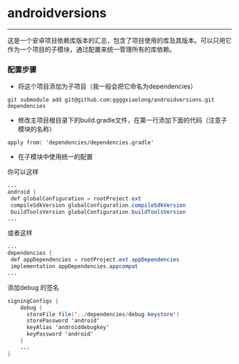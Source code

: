 # androidversions
---
这是一个安卓项目依赖库版本的汇总，包含了项目使用的库及其版本。可以只用它作为一个项目的子模块，通过配置来统一管理所有的库依赖。

### 配置步骤
* 将这个项目添加为子项目（我一般会把它命名为dependencies）
 ```shell
 git submodule add git@github.com:ggggxiaolong/androidversions.git dependencies
 ```
* 修改主项目根目录下的build.gradle文件，在第一行添加下面的代码（注意子模块的名称）
```shell
apply from: 'dependencies/dependencies.gradle'
```
* 在子模块中使用统一的配置

 你可以这样
 ```java
 ...
 android {
  def globalConfiguration = rootProject.ext
  compileSdkVersion globalConfiguration.compileSdkVersion
  buildToolsVersion globalConfiguration.buildToolsVersion
 ...
 ```
 或者这样
 ```java
 ...
 dependencies {
  def appDependencies = rootProject.ext.appDependencies
  implementation appDependencies.appcompat
 ...
 ```

添加debug 的签名
```java
signingConfigs {
    debug {
      storeFile file('../dependencies/debug.keystore')
      storePassword 'android'
      keyAlias 'androiddebugkey'
      keyPassword 'android'
    }
    ...
}
```
